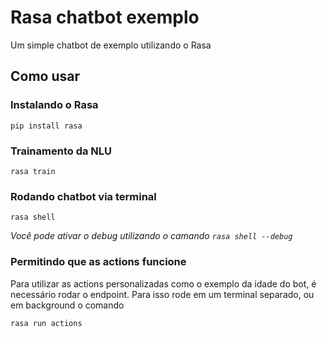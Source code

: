 # Rasa chatbot exemplo
Um simple chatbot de exemplo utilizando o Rasa

## Como usar

### Instalando o Rasa
```
pip install rasa
```

### Trainamento da NLU
```
rasa train
```

### Rodando chatbot via terminal
```
rasa shell
```
*Você pode ativar o debug utilizando o camando ```rasa shell --debug```*


### Permitindo que as actions funcione
Para utilizar as actions personalizadas como o exemplo da idade do bot, é necessário rodar o endpoint. Para isso rode em um terminal separado, ou em background o comando
```
rasa run actions
```
